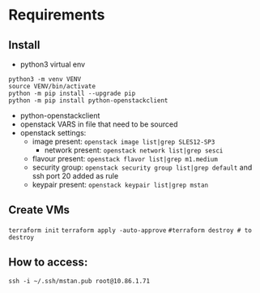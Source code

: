 # Requirements
## Install

- python3 virtual env 
```
python3 -m venv VENV
source VENV/bin/activate
python -m pip install --upgrade pip
python -m pip install python-openstackclient
```
- python-openstackclient 
- openstack VARS in file that need to be sourced
- openstack settings:
	- image present: 	`openstack image list|grep SLES12-SP3`
        - network present: 	`openstack network list|grep sesci`
	- flavour present:	`openstack flavor list|grep m1.medium`
	- security group:	`openstack security group list|grep default` and ssh port 20 added as rule 
	- keypair present: 	`openstack keypair list|grep mstan`

## Create VMs

`terraform init`
`terraform apply -auto-approve`
`#terraform destroy # to destroy`

## How to access:

`ssh -i ~/.ssh/mstan.pub root@10.86.1.71`
